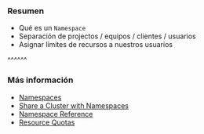 ### Resumen

* Qué es un `Namespace`
* Separación de projectos / equipos / clientes / usuarios
* Asignar límites de recursos a nuestros usuarios

^^^^^^

### Más información

* [Namespaces](https://kubernetes.io/docs/concepts/overview/working-with-objects/namespaces/)
* [Share a Cluster with Namespaces](https://kubernetes.io/docs/tasks/administer-cluster/namespaces/)
* [Namespace Reference](https://kubernetes.io/docs/reference/kubernetes-api/cluster-resources/namespace-v1/)
* [Resource Quotas](https://kubernetes.io/docs/concepts/policy/resource-quotas/)
